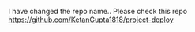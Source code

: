 I have changed the repo name.. Please check this repo <a href="https://github.com/KetanGupta1818/project-deploy"> https://github.com/KetanGupta1818/project-deploy </a>
